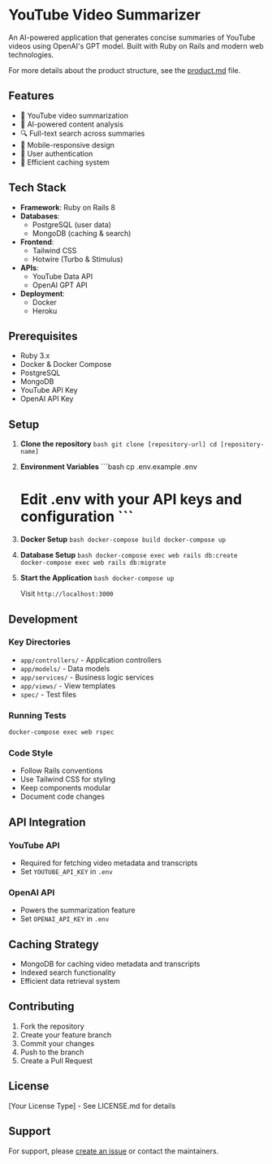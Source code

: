 # YouTube Video Summarizer

An AI-powered application that generates concise summaries of YouTube videos using OpenAI's GPT model. Built with Ruby on Rails and modern web technologies.

For more details about the product structure, see the [product.md](product.md) file.

## Features

- 🎥 YouTube video summarization
- 🤖 AI-powered content analysis
- 🔍 Full-text search across summaries
- 📱 Mobile-responsive design
- 🔐 User authentication
- 💾 Efficient caching system

## Tech Stack

- **Framework**: Ruby on Rails 8
- **Databases**:
  - PostgreSQL (user data)
  - MongoDB (caching & search)
- **Frontend**:
  - Tailwind CSS
  - Hotwire (Turbo & Stimulus)
- **APIs**:
  - YouTube Data API
  - OpenAI GPT API
- **Deployment**:
  - Docker
  - Heroku

## Prerequisites

- Ruby 3.x
- Docker & Docker Compose
- PostgreSQL
- MongoDB
- YouTube API Key
- OpenAI API Key

## Setup

1. **Clone the repository**   ```bash
   git clone [repository-url]
   cd [repository-name]   ```

2. **Environment Variables**   ```bash
   cp .env.example .env
   # Edit .env with your API keys and configuration   ```

3. **Docker Setup**   ```bash
   docker-compose build
   docker-compose up   ```

4. **Database Setup**   ```bash
   docker-compose exec web rails db:create
   docker-compose exec web rails db:migrate   ```

5. **Start the Application**   ```bash
   docker-compose up   ```

   Visit `http://localhost:3000`

## Development

### Key Directories

- `app/controllers/` - Application controllers
- `app/models/` - Data models
- `app/services/` - Business logic services
- `app/views/` - View templates
- `spec/` - Test files

### Running Tests

```bash
docker-compose exec web rspec
```

### Code Style

- Follow Rails conventions
- Use Tailwind CSS for styling
- Keep components modular
- Document code changes

## API Integration

### YouTube API
- Required for fetching video metadata and transcripts
- Set `YOUTUBE_API_KEY` in `.env`

### OpenAI API
- Powers the summarization feature
- Set `OPENAI_API_KEY` in `.env`

## Caching Strategy

- MongoDB for caching video metadata and transcripts
- Indexed search functionality
- Efficient data retrieval system

## Contributing

1. Fork the repository
2. Create your feature branch
3. Commit your changes
4. Push to the branch
5. Create a Pull Request

## License

[Your License Type] - See LICENSE.md for details

## Support

For support, please [create an issue](repository-issues-url) or contact the maintainers.
